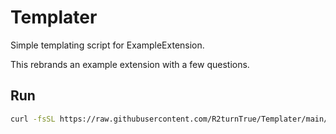 # Templater
Simple templating script for ExampleExtension.

This rebrands an example extension with a few questions.

## Run

```bash
curl -fsSL https://raw.githubusercontent.com/R2turnTrue/Templater/main/brand.ts | deno run --allow-read --allow-write --unstable --allow-run -
```
